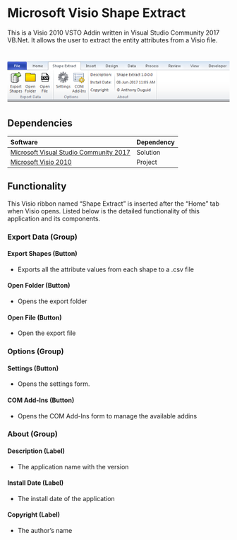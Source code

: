 # Microsoft Visio Shape Extract
This is a Visio 2010 VSTO Addin written in Visual Studio Community 2017 VB.Net. It allows the user to extract the entity attributes from a Visio file.

<h1 align="center">
  <img src="Images/toolbar.png" alt="MyToolbar" />
</h1>

## Dependencies
|Software                        |Dependency                 |
|:-------------------------------|:--------------------------|
|[Microsoft Visual Studio Community 2017](https://www.visualstudio.com/vs/whatsnew/)|Solution|
|[Microsoft Visio 2010](https://www.microsoft.com/en-au/software-download/office)|Project|

## Functionality
This Visio ribbon named “Shape Extract” is inserted after the “Home” tab when Visio opens.  Listed below is the detailed functionality of this application and its components.  

### Export Data (Group)

####	Export Shapes (Button)
* Exports all the attribute values from each shape to a .csv file

####	Open Folder (Button)
* Opens the export folder

#### Open File (Button)
* Open the export file

###	Options (Group)

####	Settings (Button)
* Opens the settings form.

####	COM Add-Ins (Button)
* Opens the COM Add-Ins form to manage the available addins

###	About (Group)

#### Description (Label)
* The application name with the version

#### Install Date (Label)
* The install date of the application

#### Copyright (Label)
* The author’s name
